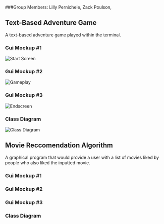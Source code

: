 ###Group Members: Lilly Pernichele, Zack Poulson, 
## Text-Based Adventure Game
A text-based adventure game played within the terminal.

### Gui Mockup #1
![Start Screen](https://github.com/foolbuffoon/T4Project/blob/main/images/textadventurestart.png?raw=true)
### Gui Mockup #2
![Gameplay](https://github.com/foolbuffoon/T4Project/blob/main/images/textadventuregameplay.png?raw=true)
### Gui Mockup #3
![Endscreen](https://github.com/foolbuffoon/T4Project/blob/main/images/textadventureend.png?raw=true)
### Class Diagram
![Class Diagram](https://github.com/foolbuffoon/T4Project/blob/main/images/Untitled.drawio.png)
## Movie Reccomendation Algorithm
A graphical program that would provide a user with a list of movies liked by people who also liked the inputted movie.

### Gui Mockup #1

### Gui Mockup #2

### Gui Mockup #3

### Class Diagram
